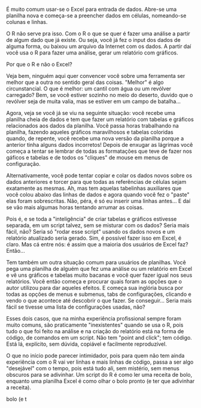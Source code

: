 É muito comum usar-se o Excel para entrada de dados. Abre-se uma planilha
nova e começa-se a preencher dados em células, nomeando-se colunas e linhas.

O R não serve pra isso. Com o R o que se quer é fazer uma análise a
partir de algum dado que já existe. Ou seja, você já fez
o input dos dados de alguma forma, ou baixou um arquivo da Internet
com os dados. A partir daí você usa o R para fazer uma análise, gerar
um relatório com gráficos.

Por que o R e não o Excel?

Veja bem, ninguém aqui quer convencer você sobre uma ferramenta
ser melhor que a outra no sentido geral das coisas. "Melhor" é algo
circunstancial. O que é melhor: um cantil com água ou um revólver
carregado? Bem, se você estiver sozinho no meio do deserto, duvido que
o revólver seja de muita valia, mas se estiver em um campo de batalha...

Agora, veja se você já se viu na seguinte situação: você recebe uma
planilha cheia de dados e tem que fazer um relatório com tabelas e
gráficos relacionados aos dados da planilha. Você passa horas trabalhando
na planilha, fazendo aqueles gráficos maravilhosos e tabelas coloridas
quando, de repente, você recebe uma nova versão da planilha porque a 
anterior tinha alguns dados incorretos! Depois de enxugar as lágrimas
você começa a tentar se lembrar de todas as formatações que teve de
fazer nos gáficos e tabelas e de todos os "cliques" de mouse em menus
de configuração.

Alternativamente, você pode tentar copiar e colar os dados novos sobre
os dados anteriores e torcer para que todas as referências de células
sejam exatamente as mesmas. Ah, mas tem aquelas tabelinhas auxiliares que
você colou abaixo das linhas de dados e agora quando você fez o "paste"
elas foram sobrescritas. Não, péra, é só eu inserir uma linhas antes...
E daí se vão mais algumas horas tentando arrumar as coisas.

Pois é, e se toda a "inteligência" de criar tabelas e gráficos estivesse
separada, em um script talvez, sem se misturar com os dados? Seria mais
fácil, não? Seria só "rodar esse script" usando os dados novos e um relatório
atualizado seria gerado. Sim, é possível fazer isso em Excel, é claro.
Mas cá entre nós: é assim que a maioria dos usuários de Excel faz? Então...

Tem também um outra situação comum para usuários de planilhas. Você
pega uma planilha de alguém que fez uma análise ou um relatório em
Excel e vê uns gráficos e tabelas muito bacanas e você quer fazer
igual nos seus relatórios. Você então começa e procurar quais foram
as opções que o autor utilizou para dar aqueles efeitos. E começa
sua inglória busca por todas as opções de menus e submenus, tabs
de configurações, clicando e vendo o que acontece até descobrir
o que fazer. Se conseguir... Seria mais fácil se tivesse uma lista
 de configurações usadas, não?

Esses dois casos, que na minha experiência profissional sempre
foram muito comuns, são praticamente "inexistentes" quando se usa
o R, pois tudo o que foi feito na análise e na criação do relatório
está na forma de código, de comandos em um script. Não tem "point and
click"; tem código. Está lá, explícito, sem dúvida, copiável e facilmente
reproduzível.

O que no início pode parecer intimidador, pois para quem não tem ainda
experiência com o R vai ver linhas e mais linhas de código, passa a 
ser algo "desejável" com o tempo, pois está tudo ali, sem mistério,
sem menus obscuros para se adivinhar. Um script do R é como ler
uma receita de bolo, enquanto uma planilha Excel é como olhar o bolo
pronto (e ter que adivinhar a receita).


bolo (e t
